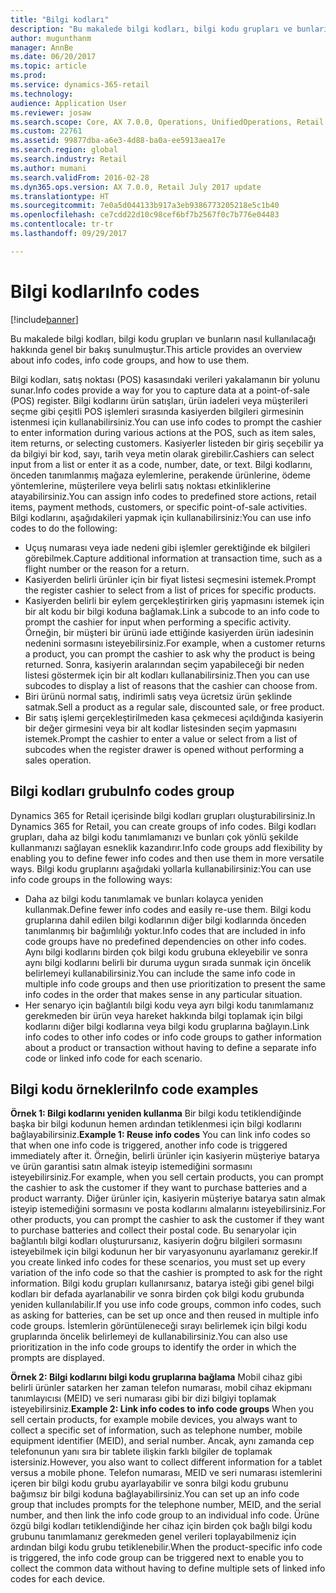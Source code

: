 ```yaml
---
title: "Bilgi kodları"
description: "Bu makalede bilgi kodları, bilgi kodu grupları ve bunların nasıl kullanılacağı hakkında genel bir bakış sunulmuştur."
author: mugunthanm
manager: AnnBe
ms.date: 06/20/2017
ms.topic: article
ms.prod: 
ms.service: dynamics-365-retail
ms.technology: 
audience: Application User
ms.reviewer: josaw
ms.search.scope: Core, AX 7.0.0, Operations, UnifiedOperations, Retail
ms.custom: 22761
ms.assetid: 99877dba-a6e3-4d88-ba0a-ee5913aea17e
ms.search.region: global
ms.search.industry: Retail
ms.author: mumani
ms.search.validFrom: 2016-02-28
ms.dyn365.ops.version: AX 7.0.0, Retail July 2017 update
ms.translationtype: HT
ms.sourcegitcommit: 7e0a5d044133b917a3eb9386773205218e5c1b40
ms.openlocfilehash: ce7cdd22d10c98cef6bf7b2567f0c7b776e04483
ms.contentlocale: tr-tr
ms.lasthandoff: 09/29/2017

---
```


# <a name="info-codes"></a><span data-ttu-id="b242b-103">Bilgi kodları</span><span class="sxs-lookup"><span data-stu-id="b242b-103">Info codes</span></span>

[!include[banner](includes/banner.md)]


<span data-ttu-id="b242b-104">Bu makalede bilgi kodları, bilgi kodu grupları ve bunların nasıl kullanılacağı hakkında genel bir bakış sunulmuştur.</span><span class="sxs-lookup"><span data-stu-id="b242b-104">This article provides an overview about info codes, info code groups, and how to use them.</span></span>

<span data-ttu-id="b242b-105">Bilgi kodları, satış noktası (POS) kasasındaki verileri yakalamanın bir yolunu sunar.</span><span class="sxs-lookup"><span data-stu-id="b242b-105">Info codes provide a way for you to capture data at a point-of-sale (POS) register.</span></span> <span data-ttu-id="b242b-106">Bilgi kodlarını ürün satışları, ürün iadeleri veya müşterileri seçme gibi çeşitli POS işlemleri sırasında kasiyerden bilgileri girmesinin istenmesi için kullanabilirsiniz.</span><span class="sxs-lookup"><span data-stu-id="b242b-106">You can use info codes to prompt the cashier to enter information during various actions at the POS, such as item sales, item returns, or selecting customers.</span></span> <span data-ttu-id="b242b-107">Kasiyerler listeden bir giriş seçebilir ya da bilgiyi bir kod, sayı, tarih veya metin olarak girebilir.</span><span class="sxs-lookup"><span data-stu-id="b242b-107">Cashiers can select input from a list or enter it as a code, number, date, or text.</span></span> <span data-ttu-id="b242b-108">Bilgi kodlarını, önceden tanımlanmış mağaza eylemlerine, perakende ürünlerine, ödeme yöntemlerine, müşterilere veya belirli satış noktası etkinliklerine atayabilirsiniz.</span><span class="sxs-lookup"><span data-stu-id="b242b-108">You can assign info codes to predefined store actions, retail items, payment methods, customers, or specific point-of-sale activities.</span></span> <span data-ttu-id="b242b-109">Bilgi kodlarını, aşağıdakileri yapmak için kullanabilirsiniz:</span><span class="sxs-lookup"><span data-stu-id="b242b-109">You can use info codes to do the following:</span></span>
-   <span data-ttu-id="b242b-110">Uçuş numarası veya iade nedeni gibi işlemler gerektiğinde ek bilgileri görebilmek.</span><span class="sxs-lookup"><span data-stu-id="b242b-110">Capture additional information at transaction time, such as a flight number or the reason for a return.</span></span>
-   <span data-ttu-id="b242b-111">Kasiyerden belirli ürünler için bir fiyat listesi seçmesini istemek.</span><span class="sxs-lookup"><span data-stu-id="b242b-111">Prompt the register cashier to select from a list of prices for specific products.</span></span>
-   <span data-ttu-id="b242b-112">Kasiyerden belirli bir eylem gerçekleştirirken giriş yapmasını istemek için bir alt kodu bir bilgi koduna bağlamak.</span><span class="sxs-lookup"><span data-stu-id="b242b-112">Link a subcode to an info code to prompt the cashier for input when performing a specific activity.</span></span> <span data-ttu-id="b242b-113">Örneğin, bir müşteri bir ürünü iade ettiğinde kasiyerden ürün iadesinin nedenini sormasını isteyebilirsiniz.</span><span class="sxs-lookup"><span data-stu-id="b242b-113">For example, when a customer returns a product, you can prompt the cashier to ask why the product is being returned.</span></span> <span data-ttu-id="b242b-114">Sonra, kasiyerin aralarından seçim yapabileceği bir neden listesi göstermek için bir alt kodları kullanabilirsiniz.</span><span class="sxs-lookup"><span data-stu-id="b242b-114">Then you can use subcodes to display a list of reasons that the cashier can choose from.</span></span>
-   <span data-ttu-id="b242b-115">Biri ürünü normal satış, indirimli satış veya ücretsiz ürün şeklinde satmak.</span><span class="sxs-lookup"><span data-stu-id="b242b-115">Sell a product as a regular sale, discounted sale, or free product.</span></span>
-   <span data-ttu-id="b242b-116">Bir satış işlemi gerçekleştirilmeden kasa çekmecesi açıldığında kasiyerin bir değer girmesini veya bir alt kodlar listesinden seçim yapmasını istemek.</span><span class="sxs-lookup"><span data-stu-id="b242b-116">Prompt the cashier to enter a value or select from a list of subcodes when the register drawer is opened without performing a sales operation.</span></span>

## <a name="info-codes-group"></a><span data-ttu-id="b242b-117">Bilgi kodları grubu</span><span class="sxs-lookup"><span data-stu-id="b242b-117">Info codes group</span></span>
<span data-ttu-id="b242b-118">Dynamics 365 for Retail içerisinde bilgi kodları grupları oluşturabilirsiniz.</span><span class="sxs-lookup"><span data-stu-id="b242b-118">In Dynamics 365 for Retail, you can create groups of info codes.</span></span> <span data-ttu-id="b242b-119">Bilgi kodları grupları, daha az bilgi kodu tanımlamanızı ve bunları çok yönlü şekilde kullanmanızı sağlayan esneklik kazandırır.</span><span class="sxs-lookup"><span data-stu-id="b242b-119">Info code groups add flexibility by enabling you to define fewer info codes and then use them in more versatile ways.</span></span> <span data-ttu-id="b242b-120">Bilgi kodu gruplarını aşağıdaki yollarla kullanabilirsiniz:</span><span class="sxs-lookup"><span data-stu-id="b242b-120">You can use info code groups in the following ways:</span></span>
-   <span data-ttu-id="b242b-121">Daha az bilgi kodu tanımlamak ve bunları kolayca yeniden kullanmak.</span><span class="sxs-lookup"><span data-stu-id="b242b-121">Define fewer info codes and easily re-use them.</span></span> <span data-ttu-id="b242b-122">Bilgi kodu gruplarına dahil edilen bilgi kodlarının diğer bilgi kodlarında önceden tanımlanmış bir bağımlılığı yoktur.</span><span class="sxs-lookup"><span data-stu-id="b242b-122">Info codes that are included in info code groups have no predefined dependencies on other info codes.</span></span> <span data-ttu-id="b242b-123">Aynı bilgi kodlarını birden çok bilgi kodu grubuna ekleyebilir ve sonra aynı bilgi kodlarını belirli bir duruma uygun sırada sunmak için öncelik belirlemeyi kullanabilirsiniz.</span><span class="sxs-lookup"><span data-stu-id="b242b-123">You can include the same info code in multiple info code groups and then use prioritization to present the same info codes in the order that makes sense in any particular situation.</span></span>
-   <span data-ttu-id="b242b-124">Her senaryo için bağlantılı bilgi kodu veya ayrı bilgi kodu tanımlamanız gerekmeden bir ürün veya hareket hakkında bilgi toplamak için bilgi kodlarını diğer bilgi kodlarına veya bilgi kodu gruplarına bağlayın.</span><span class="sxs-lookup"><span data-stu-id="b242b-124">Link info codes to other info codes or info code groups to gather information about a product or transaction without having to define a separate info code or linked info code for each scenario.</span></span>

## <a name="info-code-examples"></a><span data-ttu-id="b242b-125">Bilgi kodu örnekleri</span><span class="sxs-lookup"><span data-stu-id="b242b-125">Info code examples</span></span>
<span data-ttu-id="b242b-126">**Örnek 1: Bilgi kodlarını yeniden kullanma** Bir bilgi kodu tetiklendiğinde başka bir bilgi kodunun hemen ardından tetiklenmesi için bilgi kodlarını bağlayabilirsiniz.</span><span class="sxs-lookup"><span data-stu-id="b242b-126">**Example 1: Reuse info codes** You can link info codes so that when one info code is triggered, another info code is triggered immediately after it.</span></span> <span data-ttu-id="b242b-127">Örneğin, belirli ürünler için kasiyerin müşteriye batarya ve ürün garantisi satın almak isteyip istemediğini sormasını isteyebilirsiniz.</span><span class="sxs-lookup"><span data-stu-id="b242b-127">For example, when you sell certain products, you can prompt the cashier to ask the customer if they want to purchase batteries and a product warranty.</span></span> <span data-ttu-id="b242b-128">Diğer ürünler için, kasiyerin müşteriye batarya satın almak isteyip istemediğini sormasını ve posta kodlarını almalarını isteyebilirsiniz.</span><span class="sxs-lookup"><span data-stu-id="b242b-128">For other products, you can prompt the cashier to ask the customer if they want to purchase batteries and collect their postal code.</span></span> <span data-ttu-id="b242b-129">Bu senaryolar için bağlantılı bilgi kodları oluşturursanız, kasiyerin doğru bilgileri sormasını isteyebilmek için bilgi kodunun her bir varyasyonunu ayarlamanız gerekir.</span><span class="sxs-lookup"><span data-stu-id="b242b-129">If you create linked info codes for these scenarios, you must set up every variation of the info code so that the cashier is prompted to ask for the right information.</span></span> <span data-ttu-id="b242b-130">Bilgi kodu grupları kullanırsanız, batarya isteği gibi genel bilgi kodları bir defada ayarlanabilir ve sonra birden çok bilgi kodu grubunda yeniden kullanılabilir.</span><span class="sxs-lookup"><span data-stu-id="b242b-130">If you use info code groups, common info codes, such as asking for batteries, can be set up once and then reused in multiple info code groups.</span></span> <span data-ttu-id="b242b-131">İstemlerin görüntüleneceği sırayı belirlemek için bilgi kodu gruplarında öncelik belirlemeyi de kullanabilirsiniz.</span><span class="sxs-lookup"><span data-stu-id="b242b-131">You can also use prioritization in the info code groups to identify the order in which the prompts are displayed.</span></span>


<span data-ttu-id="b242b-132">**Örnek 2: Bilgi kodlarını bilgi kodu gruplarına bağlama** Mobil cihaz gibi belirli ürünler satarken her zaman telefon numarası, mobil cihaz ekipmanı tanımlayıcısı (MEID) ve seri numarası gibi bir dizi bilgiyi toplamak isteyebilirsiniz.</span><span class="sxs-lookup"><span data-stu-id="b242b-132">**Example 2: Link info codes to info code groups** When you sell certain products, for example mobile devices, you always want to collect a specific set of information, such as telephone number, mobile equipment identifier (MEID), and serial number.</span></span> <span data-ttu-id="b242b-133">Ancak, aynı zamanda cep telefonunun yanı sıra bir tablete ilişkin farklı bilgiler de toplamak istersiniz.</span><span class="sxs-lookup"><span data-stu-id="b242b-133">However, you also want to collect different information for a tablet versus a mobile phone.</span></span> <span data-ttu-id="b242b-134">Telefon numarası, MEID ve seri numarası istemlerini içeren bir bilgi kodu grubu ayarlayabilir ve sonra bilgi kodu grubunu bağımsız bir bilgi koduna bağlayabilirsiniz.</span><span class="sxs-lookup"><span data-stu-id="b242b-134">You can set up an info code group that includes prompts for the telephone number, MEID, and the serial number, and then link the info code group to an individual info code.</span></span> <span data-ttu-id="b242b-135">Ürüne özgü bilgi kodları tetiklendiğinde her cihaz için birden çok bağlı bilgi kodu grubunu tanımlamanız gerekmeden genel verileri toplayabilmeniz için ardından bilgi kodu grubu tetiklenebilir.</span><span class="sxs-lookup"><span data-stu-id="b242b-135">When the product-specific info code is triggered, the info code group can be triggered next to enable you to collect the common data without having to define multiple sets of linked info codes for each device.</span></span>

 



